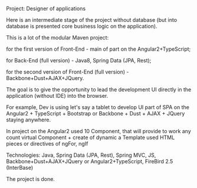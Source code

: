 Project: Designer of applications

Here is an intermediate stage of the project without database (but into database is presented core business logic on the application).

This is a lot of the modular Maven project:

  for the first version of Front-End - main of part on the Angular2+TypeScript;

  for Back-End (full version) - Java8, Spring Data (JPA, Rest);

  for the second version of Front-End (full version) - Backbone+Dust+AJAX+JQuery. 

The goal is to give the opportunity to lead the development UI directly in the application (without IDE) into the browser.

For example, Dev is using let's say a tablet to develop UI part of SPA on the Angular2 + TypeScript + Bootstrap or Backbone + Dust + AJAX + JQuery staying anywhere.

In project on the Angular2 used 10 Component, that will provide to work any count virtual Component + create of dynamic a Template used HTML pieces or directives of ngFor, ngIf

Technologies: Java, Spring Data (JPA, Rest), Spring MVC, JS, Backbone+Dust+AJAX+JQuery or Angular2+TypeScript, FireBird 2.5 (InterBase)

The project is done.